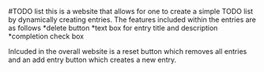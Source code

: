 #TODO list
this is a website that allows for one to create a simple TODO list by dynamically creating entries.
The features included within the entries are as follows
*delete button
*text box for entry title and description
*completion check box

Inlcuded in the overall website is a reset button which removes all entries and an add entry button which creates a new entry.
